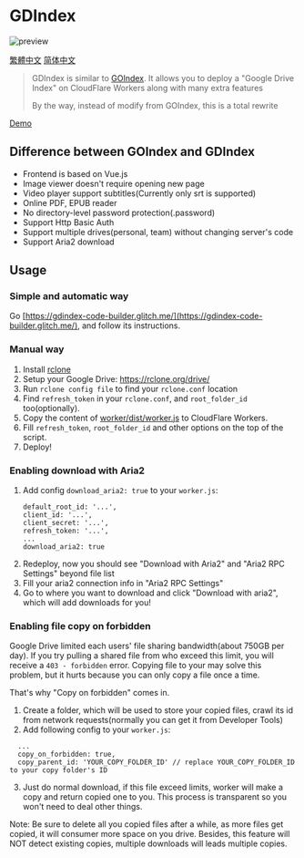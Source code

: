 # GDIndex

![preview](https://i.imgur.com/ENkZwCU.png)

[繁體中文](README.zhtw.md)
[简体中文](README.zh.md)

> GDIndex is similar to [GOIndex](https://github.com/donwa/goindex).
> It allows you to deploy a "Google Drive Index" on CloudFlare Workers along with many extra features
>
> By the way, instead of modify from GOIndex, this is a total rewrite

[Demo](https://gdindex-demo.maple3142.workers.dev/)

## Difference between GOIndex and GDIndex

-   Frontend is based on Vue.js
-   Image viewer doesn't require opening new page
-   Video player support subtitles(Currently only srt is supported)
-   Online PDF, EPUB reader
-   No directory-level password protection(.password)
-   Support Http Basic Auth
-   Support multiple drives(personal, team) without changing server's code
-   Support Aria2 download

## Usage

### Simple and automatic way

Go [https://gdindex-code-builder.glitch.me/](https://gdindex-code-builder.glitch.me/), and follow its instructions.

### Manual way

1. Install [rclone](https://rclone.org/)
2. Setup your Google Drive: https://rclone.org/drive/
3. Run `rclone config file` to find your `rclone.conf` location
4. Find `refresh_token` in your `rclone.conf`, and `root_folder_id` too(optionally).
5. Copy the content of [worker/dist/worker.js](worker/dist/worker.js) to CloudFlare Workers.
6. Fill `refresh_token`, `root_folder_id` and other options on the top of the script.
7. Deploy!

### Enabling download with Aria2

1. Add config `download_aria2: true` to your `worker.js`:
    ```
	default_root_id: '...',
	client_id: '...',
	client_secret: '...',
	refresh_token: '...',
    ...
	download_aria2: true
    ```
2. Redeploy, now you should see "Download with Aria2" and "Aria2 RPC Settings" beyond file list
3. Fill your aria2 connection info in "Aria2 RPC Settings"
4. Go to where you want to download and click "Download with aria2", which will add downloads for you!

### Enabling file copy on forbidden

Google Drive limited each users' file sharing bandwidth(about 750GB per day). If you try pulling a shared file from who exceed this limit, you will receive a `403 - forbidden` error. Copying file to your may solve this problem, but it hurts because you can only copy a file once a time.

That's why "Copy on forbidden" comes in.

1. Create a folder, which will be used to store your copied files, crawl its id from network requests(normally you can get it from Developer Tools)
2. Add following config to your `worker.js`:

```
  ...
  copy_on_forbidden: true,
  copy_parent_id: 'YOUR_COPY_FOLDER_ID' // replace YOUR_COPY_FOLDER_ID to your copy folder's ID
```

3. Just do normal download, if this file exceed limits, worker will make a copy and return copied one to you. This process is transparent so you won't need to deal other things.

Note: Be sure to delete all you copied files after a while, as more files get copied, it will consumer more space on you drive. Besides, this feature will NOT detect existing copies, multiple downloads will leads multiple copies.
